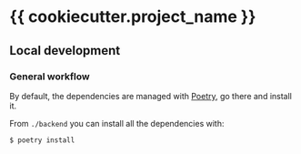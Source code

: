 # {{ cookiecutter.project_name }}

## Local development

### General workflow

By default, the dependencies are managed with [Poetry](https://python-poetry.org/), go there and install it.

From `./backend` you can install all the dependencies with:

```console
$ poetry install
```
